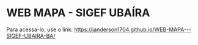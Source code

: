 # WEB MAPA - SIGEF UBAÍRA

Para acessa-lo, use o link: https://janderson1704.github.io/WEB-MAPA---SIGEF-UBAIRA-BA/
